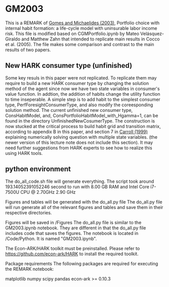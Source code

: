 # GM2003
This is a REMARK of [Gomes and Michaelides (2003)](https://www.sciencedirect.com/science/article/abs/pii/S1094202503000590), Portfolio choice with internal habit formation:
a life-cycle model with uninsurable labor
income risk. This file is modified based on CGMPortfolio.ipynb by Mateo Velásquez-Giraldo and Matthew Zahn that intended to replicate main results in Cocco et al. (2005).
The file makes some comparison and contrast to the main results of two papers.
## New HARK consumer type (unfinished)
Some key resuls in this paper were not replicated. To replicate them may require to build a new HARK consumer type by changing the solution method of the agent since now we have
two state variables in consumer's value function. In addtion, the addition of habits change the utility function to time inseperable. A simple step is to add habit to the simplest consumer type, PerfForesightConsumerType, and also modify the coreesponding solution method. The current unfinished new consumer type, ConsHabitModel, and, ConsPortfolioHabitModel_with_Hgamma=1, can be found in the directory UnfinishedNewCosumerType.
The construction is now stucked at the critical process to build habit grid and transition matrix, according to appendix B in this paper, and section 7 in [Carroll (1999)](https://library.wolfram.com/infocenter/MathSource/832/SolvingMicroDSOP.pdf) explaining numerically solving question with multiple state variables. (the newer version of this lecture note does not include this section). It may need further suggestions from HARK experts to see how to realize this using HARK tools.

## python environment

The do_all_code.sh file will generate everything. The script took around 193.14052391052246 second to run with 8.00 GB RAM and Intel Core i7-7500U CPU @ 2.70GHz 2.90 GHz

Figures and tables will be generated with the do_all.py file
The do_all.py file will run generate all of the relevant figures and tables and save them in their respective directories.

Figures will be saved in /Figures
The do_all.py file is similar to the GM2003.ipynb notebook. They are different in that the do_all.py file includes code that saves the figures.
The notebook is located in /Code/Python. It is named "GM2003.ipynb".

The Econ-ARK/HARK toolkit must be preinstalled. Please refer to https://github.com/econ-ark/HARK to install the required toolkit.

Package requirements
The following packages are required for executing the REMARK notebook:

matplotlib
numpy
scipy
pandas
econ-ark >= 0.10.3
